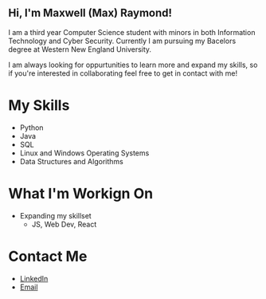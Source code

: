 ## Hi, I'm Maxwell (Max) Raymond!

I am a third year Computer Science student with minors in both Information Technology and Cyber Security. Currently I am pursuing my Bacelors degree at Western New England University.

I am always looking for oppurtunities to learn more and expand my skills, so if you're interested in collaborating feel free to get in contact with me!

# My Skills
- Python
- Java
- SQL
- Linux and Windows Operating Systems
- Data Structures and Algorithms

# What I'm Workign On
- Expanding my skillset
  - JS, Web Dev, React
 
# Contact Me
- [LinkedIn](https://www.linkedin.com/in/maxwell-raymond-69a987334/)
- [Email](maxr9090@gmail.com)
<!--
**MaxwellRaymond/MaxwellRaymond** is a ✨ _special_ ✨ repository because its `README.md` (this file) appears on your GitHub profile.

Here are some ideas to get you started:

- 🔭 I’m currently working on ...
- 🌱 I’m currently learning ...
- 👯 I’m looking to collaborate on ...
- 🤔 I’m looking for help with ...
- 💬 Ask me about ...
- 📫 How to reach me: ...
- 😄 Pronouns: ...
- ⚡ Fun fact: ...
-->

